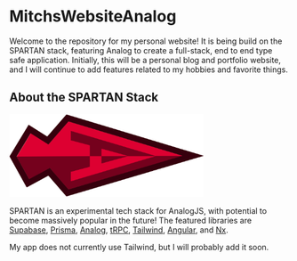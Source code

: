 # MitchsWebsiteAnalog

Welcome to the repository for my personal website! It is being build on the SPARTAN stack, featuring Analog to create a full-stack, end to end type safe application. Initially, this will be a personal blog and portfolio website, and I will continue to add features related to my hobbies and favorite things.

## About the SPARTAN Stack

<img alt="The tip of a spear with the Angular A inside" width="350px" src="./libs/assets/spartan.svg" title="Spartan logo"/>

SPARTAN is an experimental tech stack for AnalogJS, with potential to become massively popular in the future!
The featured libraries are [Supabase](https://supabase.com/), [Prisma](https://www.prisma.io/), [Analog](https://analogjs.org/),
[tRPC](https://trpc.io/), [Tailwind](https://tailwindcss.com/), [Angular](https://angular.io/),
and [Nx](https://nx.dev/).

My app does not currently use Tailwind, but I will probably add it soon.